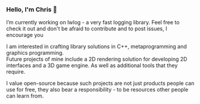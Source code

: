 ### Hello, I'm Chris 👋

I’m currently working on lwlog - a very fast logging library. Feel free to check it out and don't be afraid to contribute and to post issues, I encourage you

I am interested in crafting library solutions in C++, metaprogramming and graphics programming.\
Future projects of mine include a 2D rendering solution for developing 2D interfaces and a 3D game engine. As well as additional tools that they require.

I value open-source because such projects are not just products people can use for free, they also bear a responsibility - to be resources other people can learn from.
